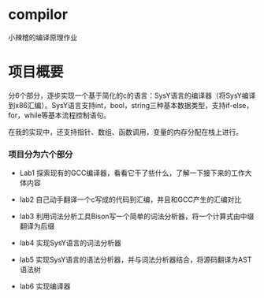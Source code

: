 # compilor
小辣稽的编译原理作业

# 项目概要
分6个部分，逐步实现一个基于简化的c的语言：SysY语言的编译器（将SysY编译到x86汇编）。SysY语言支持int，bool，string三种基本数据类型，支持if-else，for，while等基本流程控制语句。

在我的实现中，还支持指针、数组、函数调用，变量的内存分配在栈上进行。

### 项目分为六个部分
- Lab1
探索现有的GCC编译器，看看它干了些什么，了解一下接下来的工作大体内容

- lab2
自己动手翻译一个c写成的代码到汇编，并且和GCC产生的汇编对比

- lab3
利用词法分析工具Bison写一个简单的词法分析器，将一个计算式由中缀翻译为后缀

- lab4
实现SysY语言的词法分析器

- lab5
实现SysY语言的语法分析器，并与词法分析器结合，将源码翻译为AST语法树

- lab6
实现编译器
